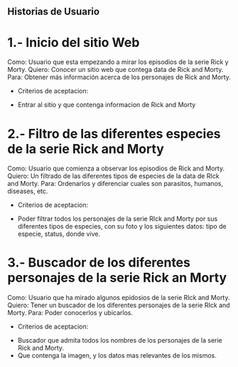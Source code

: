 ## Historias de Usuario 

# 1.- Inicio del sitio Web
Como: Usuario que esta empezando a mirar los episodios de la serie Rick y Morty.
Quiero: Conocer un sitio web que contega data de Rick and Morty.
Para: Obtener más información acerca de los personajes de Rick and Morty. 
  * Criterios de aceptacion:
   - Entrar al sitio y que contenga informacion de Rick and Morty

# 2.- Filtro de las diferentes especies de la serie Rick and Morty
Como: Usuario que comienza a observar los episodios de Rick and Morty.
Quiero: Un filtrado de las diferentes tipos de especies de la data de RIck and Morty. 
Para: Ordenarlos y diferenciar cuales son parasitos, humanos, diseases, etc. 
 * Criterios de aceptacion:
  - Poder filtrar todos los personajes de la serie RIck and Morty por sus diferentes tipos de especies, con su foto y los siguientes datos: tipo de especie, status, donde vive. 

# 3.- Buscador de los diferentes personajes de la serie Rick an Morty
Como: Usuario que ha mirado algunos epidosios de la serie RIck and Morty. 
Quiero: Tener un buscador de los diferentes personajes de la serie RIck and Morty.
Para: Poder conocerlos y ubicarlos. 
 * Criterios de aceptacion: 
  - Buscador que admita todos los nombres de los personajes de la serie Rick and Morty. 
  - Que contenga la imagen, y los datos mas relevantes de los mismos. 


